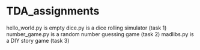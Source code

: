 # TDA_assignments

hello_world.py is empty
dice.py is a dice rolling simulator (task 1)
number_game.py is a random number guessing game (task 2)
madlibs.py is a DIY story game (task 3) 
